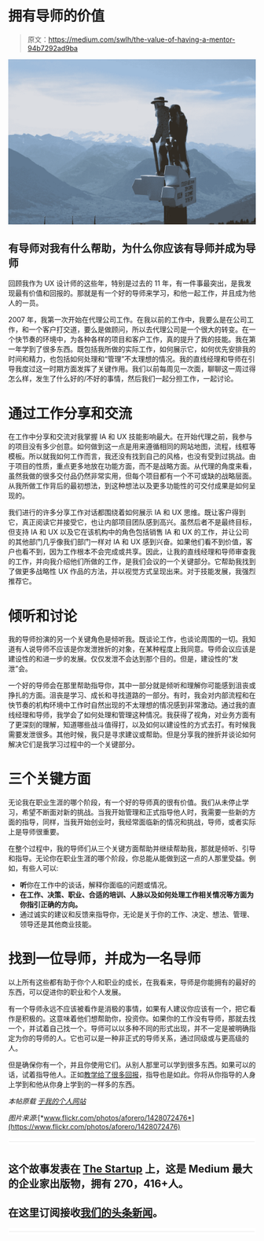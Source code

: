 # 拥有导师的价值

> 原文：<https://medium.com/swlh/the-value-of-having-a-mentor-94b7292ad9ba>

![](img/4c51f3929b760d02e27d4b32e0fcfb5f.png)

## 有导师对我有什么帮助，为什么你应该有导师并成为导师

回顾我作为 UX 设计师的这些年，特别是过去的 11 年，有一件事最突出，是我发现最有价值和回报的。那就是有一个好的导师来学习，和他一起工作，并且成为他人的一员。

2007 年，我第一次开始在代理公司工作。在我以前的工作中，我要么是在公司工作，和一个客户打交道，要么是做顾问，所以去代理公司是一个很大的转变。在一个快节奏的环境中，为各种各样的项目和客户工作，真的提升了我的技能。我在第一年学到了很多东西。既包括我所做的实际工作，如何展示它，如何优先安排我的时间和精力，也包括如何处理和“管理”不太理想的情况。我的直线经理和导师在引导我度过这一时期方面发挥了关键作用。我们以前每周见一次面，聊聊这一周过得怎么样，发生了什么好的/不好的事情，然后我们一起分担工作，一起讨论。

# 通过工作分享和交流

在工作中分享和交流对我掌握 IA 和 UX 技能影响最大。在开始代理之前，我参与的项目没有多少创意。如何做到这一点是用来遵循相同的网站地图，流程，线框等模板。所以就我如何工作而言，我还没有找到自己的风格，也没有受到过挑战。由于项目的性质，重点更多地放在功能方面，而不是战略方面。从代理的角度来看，虽然我做的很多交付品仍然非常实用，但每个项目都有一个不可或缺的战略层面。从我所做工作背后的最初想法，到这种想法以及更多功能性的可交付成果是如何呈现的。

我们进行的许多分享工作对话都围绕着如何展示 IA 和 UX 思维。既让客户得到它，真正阅读它并接受它，也让内部项目团队感到高兴。虽然后者不是最终目标，但支持 IA 和 UX 以及它在该机构中的角色包括销售 IA 和 UX 的工作，并让公司的其他部门几乎像我们部门一样对 IA 和 UX 感到兴奋。如果他们看不到价值，客户也看不到，因为工作根本不会完成或共享。因此，让我的直线经理和导师审查我的工作，并向我介绍他们所做的工作，是我们会议的一个关键部分。它帮助我找到了做更多战略性 UX 作品的方法，并以视觉方式呈现出来。对于技能发展，我强烈推荐它。

# 倾听和讨论

我的导师扮演的另一个关键角色是倾听我。既谈论工作，也谈论周围的一切。我知道有人说导师不应该是你发泄挫折的对象，在某种程度上我同意。导师会议应该是建设性的和进一步的发展。仅仅发泄不会达到那个目的。但是，建设性的“发泄”会。

一个好的导师会在那里帮助指导你，其中一部分就是倾听和理解你可能感到沮丧或挣扎的方面。沮丧是学习、成长和寻找道路的一部分。有时，我会对内部流程和在快节奏的机构环境中工作时自然出现的不太理想的情况感到非常激动。通过我的直线经理和导师，我学会了如何处理和管理这种情况。我获得了视角，对业务方面有了更深刻的理解，知道哪些战斗值得打，以及如何以建设性的方式去打。有时候我需要发泄很多。其他时候，我只是寻求建议或帮助。但是分享我的挫折并谈论如何解决它们是我学习过程中的一个关键部分。

# 三个关键方面

无论我在职业生涯的哪个阶段，有一个好的导师真的很有价值。我们从未停止学习，希望不断面对新的挑战。当我开始管理和正式指导他人时，我需要一些新的方面的指导，同样，当我开始创业时，我经常面临新的情况和挑战，导师，或者实际上是导师很重要。

在整个过程中，我的导师们从三个关键方面帮助并继续帮助我，那就是倾听、引导和指导。无论你在职业生涯的哪个阶段，你总能从能做到这一点的人那里受益。例如，有些人可以:

*   **听**你在工作中的谈话，解释你面临的问题或情况。
*   **在工作、决策、职业、合适的培训、人脉以及如何处理工作相关情况等方面为你指引正确的方向。**
*   通过诚实的建议和反馈来指导你，无论是关于你的工作、决定、想法、管理、领导还是其他商业技能。

# 找到一位导师，并成为一名导师

以上所有这些都有助于你个人和职业的成长，在我看来，导师是你能拥有的最好的东西，可以促进你的职业和个人发展。

有一个导师永远不应该被看作是消极的事情，如果有人建议你应该有一个，把它看作是积极的。这意味着他们想帮助你，投资你。如果你的工作没有导师，那就去找一个，并试着自己找一个。导师可以以多种不同的形式出现，并不一定是被明确指定为你的导师的人。它也可以是一种非正式的导师关系，通过同级或与更高级的人。

但是确保你有一个，并且你使用它们。从别人那里可以学到很多东西。如果可以的话，试着指导他人。正如[教学给了很多回报](http://www.annadahlstrom.com/the-joy-of-teaching)，指导也是如此。你将从你指导的人身上学到和他从你身上学到的一样多的东西。

*本帖原载* [*于我的个人网站*](http://www.annadahlstrom.com/how-having-mentors-have-helped-me/)

*图片来源:*[*www.flickr.com/photos/aforero/1428072476*](https://www.flickr.com/photos/aforero/1428072476)

![](img/731acf26f5d44fdc58d99a6388fe935d.png)

## 这个故事发表在 [The Startup](https://medium.com/swlh) 上，这是 Medium 最大的企业家出版物，拥有 270，416+人。

## 在这里订阅接收[我们的头条新闻](http://growthsupply.com/the-startup-newsletter/)。

![](img/731acf26f5d44fdc58d99a6388fe935d.png)